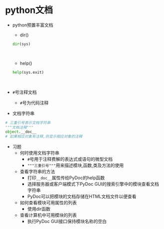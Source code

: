 # python文档

- python预置丰富文档

  - dir()

  ```python
  dir(sys)
  ```

  ​

  - help()

  ```python
  help(sys.exit)
  ```

  ​

- `#`号注释文档

  - `#`号为代码注释

- 文档字符串

```python
# 三重引号表示文档字符串
"""文档注释"""
object.__doc__
# 如果相应对象有注释,则显示相应对象的注释
```

- 习题
  - 何时使用文档字符串
    - `#`号用于注释费解的表达式或语句的微型文档
    - `"""三重引号"""`用来描述模块,函数,类及方法的使用
  - 查看字符串的方法
    - 打印`__doc__`属性传给PyDoc的help函数
    - 选择服务器或客户端模式下PyDoc GUI的搜索引擎中的模块查看文档字符串
    - PyDoc可以把模块的文档存储在HTML文档文件以便查看
  - 如何查看模块可用属性的列表
    - 使用dir函数
  - 查看计算机中可用模块的列表
    - 执行PyDoc GUI接口保持模块名称的空白